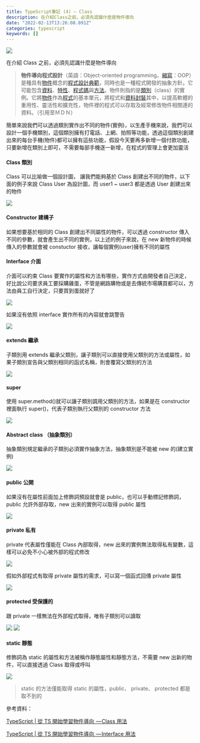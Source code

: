```yaml
---
title: TypeScript筆記 (4) — Class
description: 在介紹Class之前，必須先認識什麼是物件導向
date: "2022-02-13T13:26:08.091Z"
categories: typescript
keywords: []
---
```


![](/img/1__nnjL3PzLAl49JV6qCrROuQ.png)

在介紹 Class 之前，必須先認識什麼是物件導向

> **物件導向程式設計**（英語：Object-oriented programming，[縮寫](https://zh.wikipedia.org/wiki/%E7%BC%A9%E5%86%99 "縮寫")：OOP）是種具有[物件](https://zh.wikipedia.org/wiki/%E5%AF%B9%E8%B1%A1_%28%E8%AE%A1%E7%AE%97%E6%9C%BA%E7%A7%91%E5%AD%A6%29 "物件 (電腦科學)")概念的[程式設計典範](https://zh.wikipedia.org/wiki/%E7%BC%96%E7%A8%8B%E8%8C%83%E5%9E%8B "程式設計範式")，同時也是一種程式開發的抽象方針。它可能包含[資料](https://zh.wikipedia.org/wiki/%E6%95%B0%E6%8D%AE "資料")、[特性](https://zh.wikipedia.org/wiki/%E7%89%B9%E6%80%A7_%28%E8%AE%A1%E7%AE%97%E6%9C%BA%E7%A7%91%E5%AD%A6%29 "特性 (電腦科學)")、[程式碼](https://zh.wikipedia.org/wiki/%E6%BA%90%E4%BB%A3%E7%A0%81 "原始碼")與[方法](https://zh.wikipedia.org/wiki/%E6%96%B9%E6%B3%95_%28%E9%9B%BB%E8%85%A6%E7%A7%91%E5%AD%B8%29 "方法 (電腦科學)")。物件則指的是[類別](https://zh.wikipedia.org/wiki/%E7%B1%BB_%28%E8%AE%A1%E7%AE%97%E6%9C%BA%E7%A7%91%E5%AD%A6%29 "類別 (電腦科學)")（class）的實例。它將[物件](https://zh.wikipedia.org/wiki/%E7%89%A9%E4%BB%B6_%28%E9%9B%BB%E8%85%A6%E7%A7%91%E5%AD%B8%29 "物件 (電腦科學)")作為[程式](https://zh.wikipedia.org/wiki/%E8%AE%A1%E7%AE%97%E6%9C%BA%E7%A8%8B%E5%BA%8F "電腦程式")的基本單元，將程式和[資料](https://zh.wikipedia.org/wiki/%E6%95%B0%E6%8D%AE "資料")[封裝](https://zh.wikipedia.org/wiki/%E5%B0%81%E8%A3%9D_%28%E7%89%A9%E4%BB%B6%E5%B0%8E%E5%90%91%E7%A8%8B%E5%BC%8F%E8%A8%AD%E8%A8%88%29 "封裝 (物件導向程式設計)")其中，以提高軟體的重用性、靈活性和擴充性，物件裡的程式可以存取及經常修改物件相關連的資料。（引用至ＭＤＮ）

簡單來說我們可以透過類別實作出不同的物件(實例)，以生產手機來說，我們可以設計一個手機類別，這個類別擁有打電話、上網、拍照等功能，透過這個類別創建出來的每台手機(物件)都可以擁有這些功能，假設今天要再多新增一個付款功能，只要新增在類別上即可，不需要每部手機逐一新增，在程式的管理上會更加靈活

#### Class 類別

Class 可以比喻做一個設計圖， 讓我們能夠基於 Class 創建出不同的物件，以下面的例子來說 Class User 為設計圖，而 user1 ~ user3 都是透過 User 創建出來的物件

![](/img/1____ZucMbAjSdh1wHKL__KNmPQ.png)

#### Constructor 建構子

如果想要基於相同的 Class 創建出不同屬性的物件，可以透過 constructor 傳入不同的參數，就會產生出不同的實例，以上述的例子來說，在 new 新物件的時候傳入的參數就會被 constuctor 接收，讓每個實例(user)擁有不同的屬性

#### Interface 介面

介面可以約束 Class 要實作的屬性和方法有哪些，實作方式由開發者自己決定，好比說公司要求員工要採購雞蛋，不管是網路購物或是去傳統市場購買都可以，方法由員工自行決定，只要買到蛋就好了

![](/img/1__NaWrVOVoTvfqIBWGrOwFWA.png)

如果沒有依照 interface 實作所有的內容就會跳警告

![](/img/1__grevW3S6ujaM8wBaR2uSHA.png)

#### **extends 繼承**

子類別用 extends 繼承父類別，讓子類別可以直接使用父類別的方法或屬性，如果子類別宣告與父類別相同的函式名稱，則會覆寫父類別的方法

![](/img/1__w7BdxtGNg6dcBPkew24Vxg.png)

#### super

使用 super.method()就可以讓子類別調用父類別的方法，如果是在 constructor 裡面執行 super()，代表子類別執行父類別的 constructor 方法

![](/img/1__v9SBxAk__Ns11vNr7w__aK4A.png)

#### Abstract class （抽象類別）

抽象類別規定繼承的子類別必須實作抽象方法，抽象類別是不能被 new 的(建立實例)

![](/img/1__2wMD2hVDwdQq7pYh4C1tlQ.png)

#### public 公開

如果沒有在屬性前面加上修飾詞預設就會是 public，也可以手動標記修飾詞，public 允許外部存取，new 出來的實例可以取得 public 屬性

![](/img/1__sOXjTZMNQS3ISEqGFA0KCQ.png)

#### private 私有

private 代表屬性僅能在 Class 內部取得，new 出來的實例無法取得私有變數，這樣可以必免不小心被外部的程式修改

![](/img/1__EHr2SY2js3pTa4QLFRFfTg.png)

假如外部程式有取得 private 屬性的需求，可以寫一個函式回傳 private 屬性

![](/img/1__ntr0TPjrl4HMMojHI5BSkg.png)

#### protected 受保護的

跟 private 一樣無法在外部程式取得，唯有子類別可以讀取

![](/img/1__Yqpt8fePlXOsRGagfJFDDQ.png)
![](/img/1__HI3A23rTcPExzjFoR0bwTA.png)

#### static 靜態

修飾詞為 static 的屬性和方法被稱作靜態屬性和靜態方法，不需要 new 出新的物件，可以直接透過 Class 取得或呼叫

![](/img/1__CBoiH8wOzj4__Ez9k1xzJGg.png)

> static 的方法僅能取得 static 的屬性，public、 private、 protected 都是取不到的

參考資料：

[TypeScript | 從 TS 開始學習物件導向  — Class 用法](https://medium.com/enjoy-life-enjoy-coding/typescript-%E5%BE%9E-ts-%E9%96%8B%E5%A7%8B%E5%AD%B8%E7%BF%92%E7%89%A9%E4%BB%B6%E5%B0%8E%E5%90%91-class-%E7%94%A8%E6%B3%95-20ade3ce26b8)

[TypeScript | 從 TS 開始學習物件導向  — Interface 用法](https://medium.com/enjoy-life-enjoy-coding/typescript-%E5%BE%9E-ts-%E9%96%8B%E5%A7%8B%E5%AD%B8%E7%BF%92%E7%89%A9%E4%BB%B6%E5%B0%8E%E5%90%91-interface-%E7%94%A8%E6%B3%95-77fd0959769f)
